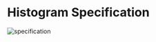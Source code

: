 # Histogram Specification

![specification](https://github.com/nitishabharathi/Digital-Image-Processing/blob/master/Histogram%20Specification/histogram%20specification.png?raw=true)
